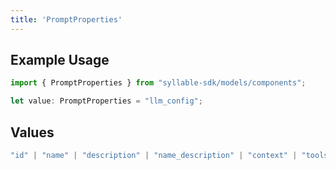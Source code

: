 ```yaml
---
title: 'PromptProperties'
---
```


## Example Usage

```typescript
import { PromptProperties } from "syllable-sdk/models/components";

let value: PromptProperties = "llm_config";
```

## Values

```typescript
"id" | "name" | "description" | "name_description" | "context" | "tools" | "llm_config" | "last_updated" | "last_updated_by" | "agent_count"
```